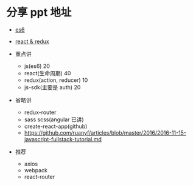 # 分享 ppt 地址

- [es6](https://judithhuang.github.io/es6-react-redux-share/es6/es6.html)
- [react & redux](https://judithhuang.github.io/es6-react-redux-share/react/react.html)

- 重点讲

  - js(es6) 20
  - react(生命周期) 40
  - redux(action, reducer) 10
  - js-sdk(主要是 auth) 20

- 省略讲

  - redux-router
  - sass scss(angular 已讲)
  - create-react-app(github)
  - https://github.com/ruanyf/articles/blob/master/2016/2016-11-15-javascript-fullstack-tutorial.md

- 推荐

  - axios
  - webpack
  - react-router